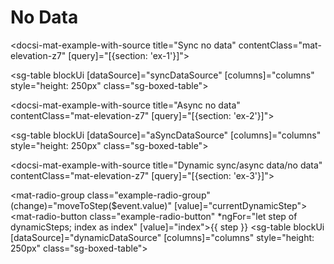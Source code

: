 # No Data

<docsi-mat-example-with-source title="Sync no data" contentClass="mat-elevation-z7" [query]="[{section: 'ex-1'}]">
  <!--@sac-example:ex-1-->
  <sg-table blockUi
            [dataSource]="syncDataSource"
            [columns]="columns"
            style="height: 250px"
            class="sg-boxed-table">
  </sg-table>
  <!--@sac-example:ex-1-->
</docsi-mat-example-with-source>

<docsi-mat-example-with-source title="Async no data" contentClass="mat-elevation-z7" [query]="[{section: 'ex-2'}]">
  <!--@sac-example:ex-2-->
  <sg-table blockUi
            [dataSource]="aSyncDataSource"
            [columns]="columns"
            style="height: 250px"
            class="sg-boxed-table">
  </sg-table>
  <!--@sac-example:ex-2-->
</docsi-mat-example-with-source>

<docsi-mat-example-with-source title="Dynamic sync/async data/no data" contentClass="mat-elevation-z7" [query]="[{section: 'ex-3'}]">
  <!--@sac-example:ex-3-->
  <mat-radio-group class="example-radio-group" (change)="moveToStep($event.value)" [value]="currentDynamicStep">
    <mat-radio-button class="example-radio-button" *ngFor="let step of dynamicSteps; index as index" [value]="index">{{ step }}</mat-radio-button>
  </mat-radio-group>
  <sg-table blockUi
            [dataSource]="dynamicDataSource"
            [columns]="columns"
            style="height: 250px"
            class="sg-boxed-table">
  </sg-table>
  <!--@sac-example:ex-3-->
</docsi-mat-example-with-source>

